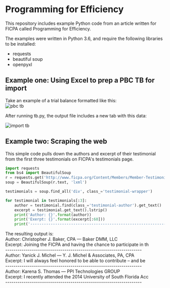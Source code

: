# Programming for Efficiency
This repository includes example Python code from an article written for FICPA called Programming for Efficiency. 

The examples were written in Python 3.6, and require the following libraries to be installed:

<ul>
<li>requests</li>
<li>beautiful soup</li>
<li>openpyxl</li>
</ul>

## Example one: Using Excel to prep a PBC TB for import

Take an example of a trial balance formatted like this:
<br>
![pbc tb](https://github.com/danshorstein/ficpa_article/blob/master/images/pbc_tb.png)

After running tb.py, the output file includes a new tab with this data:
 
![import tb](https://github.com/danshorstein/ficpa_article/blob/master/images/output.png)

## Example two: Scraping the web

This simple code pulls down the authors and excerpt of their testimonial from the first three testimonials on FICPA's testimonials page.


~~~~python
import requests
from bs4 import BeautifulSoup
r = requests.get('http://www.ficpa.org/Content/Members/Member-Testimonials.aspx')
soup = BeautifulSoup(r.text, 'lxml')

testimonials = soup.find_all('div', class_='testimonial-wrapper')

for testimonial in testimonials[:3]:
    author = testimonial.find(class_='testimonial-author').get_text()
    excerpt = testimonial.get_text().lstrip()
    print('Author: {}'.format(author))
    print('Exerpt: {}'.format(excerpt[:60]))
    print('-------------------------------------------------------------------')
~~~~
The resulting output is:<br>
Author: Christopher J. Baker, CPA  — Baker DMM, LLC <br>
Excerpt: Joining the FICPA and having the chance to participate in th<br>
-------------------------------------------------------------------<br>
Author: Yanick J. Michel  — Y. J. Michel & Associates, PA, CPA <br>
Excerpt: I will always feel honored to be able to contribute – and be<br>
-------------------------------------------------------------------<br>
Author: Karena S. Thomas  — PPI Technologies GROUP <br>
Excerpt: I recently attended the 2014 University of South Florida Acc<br>
-------------------------------------------------------------------<br>

